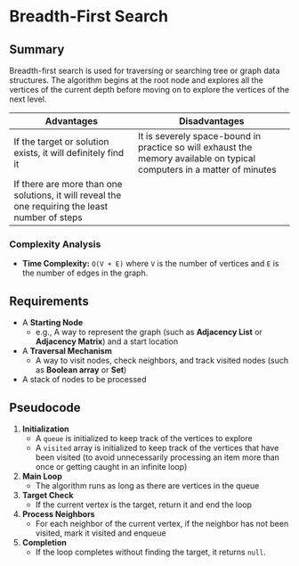 # Breadth-First Search

## Summary

Breadth-first search is used for traversing or searching tree or graph data structures. The algorithm begins at the root
node and explores all the vertices of the current depth before moving on to explore the vertices of the next level.

| Advantages | Disadvantages |
|------------|---------------|
| If the target or solution exists, it will definitely find it | It is severely space-bound in practice so will exhaust the memory available on typical computers in a matter of minutes |
| If there are more than one solutions, it will reveal the one requiring the least number of steps |  |

### Complexity Analysis

*   **Time Complexity:** `O(V + E)` where `V` is the number of vertices and `E` is the number of edges in the graph.

## Requirements

*   A **Starting Node**
    *   e.g., A way to represent the graph (such as **Adjacency List** or **Adjacency Matrix**) and a start location
*   A **Traversal Mechanism**
    *   A way to visit nodes, check neighbors, and track visited nodes (such as **Boolean array** or **Set**)
*   A stack of nodes to be processed

## Pseudocode

1.  **Initialization**
    *   A `queue` is initialized to keep track of the vertices to explore
    *   A `visited` array is initialized to keep track of the vertices that have been visited (to avoid unnecessarily processing an item more than once or getting caught in an infinite loop)
2.  **Main Loop**
    *   The algorithm runs as long as there are vertices in the queue
3.  **Target Check**
    *   If the current vertex is the target, return it and end the loop
4.  **Process Neighbors**
    *   For each neighbor of the current vertex, if the neighbor has not been visited, mark it visited and enqueue
5.  **Completion**
    *   If the loop completes without finding the target, it returns `null`.
